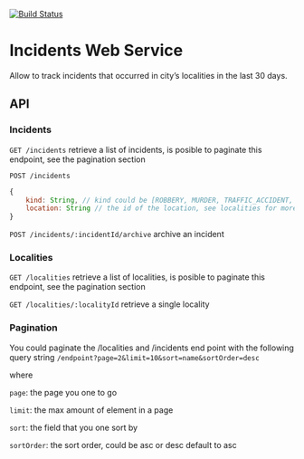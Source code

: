[![Build Status](https://travis-ci.org/stalinb87/incident-manager.svg?branch=master)](https://travis-ci.org/stalinb87/incident-manager)

# Incidents Web Service

Allow to track incidents that occurred in city’s localities in the last 30 days.

## API

### Incidents

`GET /incidents`
retrieve a list of incidents, is posible to paginate this endpoint, see the pagination section

`POST /incidents`

```javascript
{
    kind: String, // kind could be [ROBBERY, MURDER, TRAFFIC_ACCIDENT, SHOOTING, ASSAULT]
    location: String // the id of the location, see localities for more details
}
```

`POST /incidents/:incidentId/archive`
archive an incident

### Localities

`GET /localities`
retrieve a list of localities, is posible to paginate this endpoint, see the pagination section

`GET /localities/:localityId`
retrieve a single locality

### Pagination

You could paginate the /localities and /incidents end point with the following query string
`/endpoint?page=2&limit=10&sort=name&sortOrder=desc`

where

`page`: the page you one to go

`limit`: the max amount of element in a page

`sort`: the field that you one sort by

`sortOrder`: the sort order, could be asc or desc default to asc
